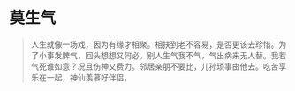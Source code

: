 # 莫生气

> 人生就像一场戏，因为有缘才相聚。相扶到老不容易，是否更该去珍惜。为了小事发脾气，回头想想又何必。别人生气我不气，气出病来无人替。我若气死谁如意？况且伤神又费力。邻居亲朋不要比，儿孙琐事由他去。吃苦享乐在一起，神仙羡慕好伴侣。

